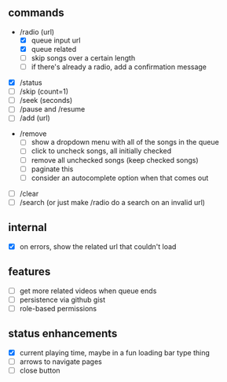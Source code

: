 ## commands

- /radio (url)
  - [x] queue input url
  - [x] queue related
  - [ ] skip songs over a certain length
  - [ ] if there's already a radio, add a confirmation message
- [x] /status
- [ ] /skip (count=1)
- [ ] /seek (seconds)
- [ ] /pause and /resume
- [ ] /add (url)
- /remove
  - [ ] show a dropdown menu with all of the songs in the queue
  - [ ] click to uncheck songs, all initially checked
  - [ ] remove all unchecked songs (keep checked songs)
  - [ ] paginate this
  - [ ] consider an autocomplete option when that comes out
- [ ] /clear
- [ ] /search (or just make /radio do a search on an invalid url)

## internal

- [x] on errors, show the related url that couldn't load

## features

- [ ] get more related videos when queue ends
- [ ] persistence via github gist
- [ ] role-based permissions

## status enhancements

- [x] current playing time, maybe in a fun loading bar type thing
- [ ] arrows to navigate pages
- [ ] close button
